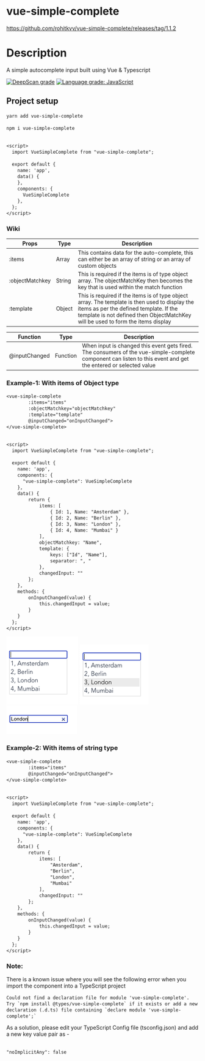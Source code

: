 # vue-simple-complete
https://github.com/rohitkvv/vue-simple-complete/releases/tag/1.1.2

# Description
A simple autocomplete input built using Vue & Typescript

[![DeepScan grade](https://deepscan.io/api/teams/11042/projects/13965/branches/248867/badge/grade.svg)](https://deepscan.io/dashboard#view=project&tid=11042&pid=13965&bid=248867) [![Language grade: JavaScript](https://img.shields.io/lgtm/grade/javascript/g/rohitkvv/vue-simple-complete.svg?logo=lgtm&logoWidth=18)](https://lgtm.com/projects/g/rohitkvv/vue-simple-complete/context:javascript)

## Project setup
```
yarn add vue-simple-complete

npm i vue-simple-complete

```

```

<script>
  import VueSimpleComplete from "vue-simple-complete";

  export default {
    name: 'app',
    data() {
    },
    components: {
      VueSimpleComplete
    },
  };
</script>

```

### Wiki
|      Props      |   Type    |  Description  |
|-----------------|-----------|---------------|
|      :items     |    Array  | This contains data for the auto-complete, this can either be an array of string or an array of custom objects|
| :objectMatchkey |   String  | This is required if the items is of type object array. The objectMatchKey then becomes the key that is used within the match function |
|    :template    |   Object  | This is required if the items is of type object array. The template is then used to display the items as per the defined template. If the template is not defined then ObjectMatchKey will be used to form the items display |

|      Function    |    Type   |  Description  |
|------------------|-----------|---------------|
|  @inputChanged   |  Function | When input is changed this event gets fired. The consumers of the vue-simple-complete component can listen to this event and get the entered or selected value |

### Example-1: With items of Object type
```
<vue-simple-complete
        :items="items"
        :objectMatchkey="objectMatchkey"
        :template="template"
        @inputChanged="onInputChanged">
</vue-simple-complete>

```

```

<script>
  import VueSimpleComplete from "vue-simple-complete";

  export default {
    name: 'app',
    components: {
      "vue-simple-complete": VueSimpleComplete
    },
    data() {
        return {
            items: [
                { Id: 1, Name: "Amsterdam" },
                { Id: 2, Name: "Berlin" },
                { Id: 3, Name: "London" },
                { Id: 4, Name: "Mumbai" }
            ],
            objectMatchkey: "Name",
            template: {
                keys: ["Id", "Name"],
                separator: ", "
            },
            changedInput: ""
        };
    },
    methods: {
        onInputChanged(value) {
            this.changedInput = value;
        }
    }
  };
</script>

```

![ObjectImage1](./readme-assets/object-ex-1.png)
![ObjectImage2](./readme-assets/object-ex-2.png)
![ObjectImage3](./readme-assets/object-ex-3.png)

### Example-2: With items of string type
```
<vue-simple-complete
        :items="items"
        @inputChanged="onInputChanged">
</vue-simple-complete>

```

```

<script>
  import VueSimpleComplete from "vue-simple-complete";

  export default {
    name: 'app',
    components: {
      "vue-simple-complete": VueSimpleComplete
    },
    data() {
        return {
            items: [
                "Amsterdam",
                "Berlin",
                "London",
                "Mumbai"
            ],
            changedInput: ""
        };
    },
    methods: {
        onInputChanged(value) {
            this.changedInput = value;
        }
    }
  };
</script>

```

### Note:
There is a known issue where you will see the following error when you import the component into a TypeScript project

```
Could not find a declaration file for module 'vue-simple-complete'.
Try `npm install @types/vue-simple-complete` if it exists or add a new declaration (.d.ts) file containing `declare module 'vue-simple-complete';`

```

As a solution, please edit your TypeScript Config file (tsconfig.json) and add a new key value pair as -

```

"noImplicitAny": false

```
